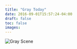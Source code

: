 ```yaml
---
title: "Gray Today"
date: 2016-09-01T15:57:24-04:00
draft: false
toc: false
images: 
---
```

![Gray Scene](gray-day.jpg)
